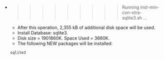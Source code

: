 * >>>>>>>>> Running inst-min-con-xtra-sqlite3.sh ...
  * After this operation, 2,355 kB of additional disk space will be used.
  * Install Database: sqlite3.
  * Disk size = 1901860K. Space Used = 3660K.
  * The following NEW packages will be installed:
  ```bash
  sqlite3
  ```
